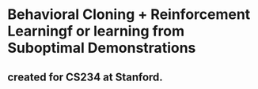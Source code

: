 # Behavioral Cloning + Reinforcement Learningf or learning from Suboptimal Demonstrations

## created for CS234 at Stanford.
